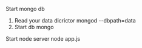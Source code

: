 Start mongo db
1. Read your data dicrictor
mongod --dbpath=data
2. Start db
mongo

Start node server
node app.js
